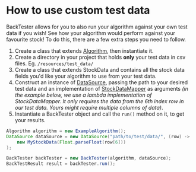 # How to use custom test data

BackTester allows for you to also run your
algorithm against your own test data if you
wish! See how your algorithm would perform
against your favourite stock! To do this, 
there are a few extra steps you need to follow.

1. Create a class that extends
   [Algorithm](/src/main/java/com/samkelsey/backtester/Algorithm.java),
   then instantiate it.
2. Create a directory in your project that holds
   **only** your test data in csv files. Eg.
   `/resources/test_data/`
3. Create a class that extends StockData and
   contains all the stock data fields you'd
   like your algorithm to use from your test
   data.
4. Construct an instance of [DataSource](/src/main/java/com/samkelsey/backtester/service/DataSource.java), 
   passing the path to your desired test data
   and an implementation of [StockDataMapper](/src/main/java/com/samkelsey/backtester/dto/mapper/StockDataMapper.java)
   as arguments *(in the example below, we use
   a lambda implementation of StockDataMapper.
   It only requires the data from the 6th index
   row in our test data. Yours might require
   multiple columns of data)*.
5. Instantiate a BackTester object and call the
   `run()` method on it, to get your results.
```java
Algorithm algorithm = new ExampleAlgorithm();
DataSource dataSource = new DataSource("path/to/test/data/", (row) ->
    new MyStockData(Float.parseFloat(row[6]))
);

BackTester backTester = new BackTester(algorithm, dataSource);
BackTestResult result = backTester.run();
```
